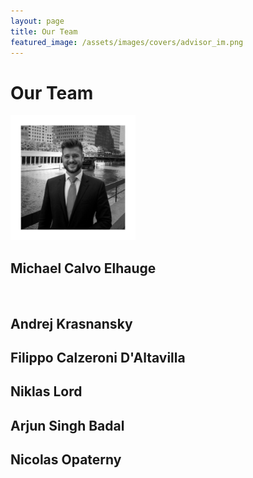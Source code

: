 ```yaml
---
layout: page
title: Our Team
featured_image: /assets/images/covers/advisor_im.png
---
```


# Our Team

<div class="alignleft">
	<img src="/assets/images/people/calvo.jpeg" alt="left" style="width:200px;">
</div>

## Michael Calvo Elhauge

 

<!-- <div class="alignleft">
	<img src="/assets/images/people.jpeg" alt="left" style="width:200px;">
</div> -->
## Andrej Krasnansky 



<!-- <div class="alignleft">
	<img src="/assets/images/people/.jpeg" alt="left" style="width:200px;">
</div> -->
## Filippo Calzeroni D'Altavilla 



<!-- <div class="alignleft">
	<img src="/assets/images/people/.jpeg" alt="left" style="width:200px;">
</div> -->
## Niklas Lord



<!-- <div class="alignleft">
	<img src="/assets/images/people/.jpeg" alt="left" style="width:200px;">
</div> -->
## Arjun Singh Badal



<!-- <div class="alignleft">
	<img src="/assets/images/people/.jpeg" alt="left" style="width:200px;">
</div> -->
## Nicolas Opaterny
